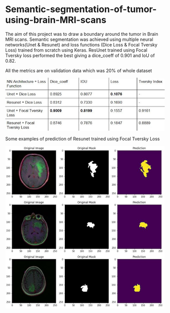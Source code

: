 # Semantic-segmentation-of-tumor-using-brain-MRI-scans
The aim of this project was to draw a boundary around the tumor in Brain MRI scans. Semantic segmentation was achieved using multiple neural networks(Unet &amp; Resunet) and loss functions (Dice Loss &amp; Focal Tversky Loss) trained from scratch using Keras. ResUnet trained using Focal Tversky loss performed the best giving a dice_coeff of 0.901 and IoU of 0.82.

All the metrics are on validation data which was 20% of whole dataset

![Metrics](https://github.com/yashkhasgiwala/Semantic-segmentation-of-tumor-using-brain-MRI-scans/blob/main/Images/metrics.jpg?raw=true)

Some examples of prediction of Resunet trained using Focal Tversky Loss

![Predictions](https://github.com/yashkhasgiwala/Semantic-segmentation-of-tumor-using-brain-MRI-scans/blob/main/Images/result.JPG?raw=true)
